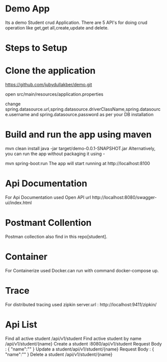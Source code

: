 # Demo  App
 Its a demo Student crud Application.
 There are 5 API's for doing crud operation like get,get all,create,update and delete.

# Steps to Setup
# Clone the application 
 https://github.com/jubydullakber/demo.git

 open src/main/resources/application.properties

 change spring.datasource.url,spring.datasource.driverClassName,spring.datasource.username and spring.datasource.password as per your DB installation

# Build and run the app using maven

  mvn clean install
  java -jar target/demo-0.0.1-SNAPSHOT.jar
  Alternatively, you can run the app without packaging it using -

  mvn spring-boot:run
  The app will start running at http://localhost:8100

# Api Documentation
 For Api Documentation used Open API url http://localhost:8080/swagger-ui/index.html

# Postmant Collention
 Postman collection also find in this repo[student].

# Container
For Containerize used Docker.can run with command docker-compose up.

# Trace
For distributed tracing used zipkin server.url : http://localhost:9411/zipkin/

# Api List 
Find all active student /api/v1/student
Find active student by name /api/v1/student/{name}
Create a student :8080/api/v1/student
  Request Body :
  {
    "name":""
  }
Update a student/api/v1/student/{name}
Request Body :
  {
    "name":""
  }
Delete a student /api/v1/student/{name}
